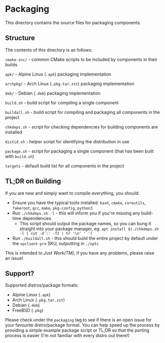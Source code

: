 # Packaging
This directory contains the source files for packaging components.

## Structure
The contents of this directory is as follows:

`cmake-inc/` - common CMake scripts to be included by components in their builds

`apk/` - Alpine Linux (`.apk`) packaging implementation

`archpkg/` - Arch Linux (`.pkg.tar.zst`) packaging implementation

`deb/` - Debian (`.deb`) packaging implementation

`build.sh` - build script for compiling a single component

`buildall.sh` - build script for compiling and packaging all components in the project

`chkdeps.sh` - script for checking dependencies for building components are installed

`distid.sh` - helper script for identifying the distribution in use

`package.sh` - script for packaging a single component (that has been built with `build.sh`)

`targets` - default build list for all components in the project

## TL;DR on Building
If you are new and simply want to compile everything, you should:
- Ensure you have the typical tools installed: `bash`, `cmake`, `coreutils`, `fakeroot`, `gcc`, `make`, `pkg-config`, `python3`
- Run `./chkdeps.sh -l` - this will inform you if you're missing any build-time dependencies
  - This script should output the package names, so you can bung it straight into your package manager, eg. `apt install $(./chkdeps.sh -l | cut -d':' -f2 | tr '\n' ' ')`
- Run `./buildall.sh` - this should build the entire project by default under the `xpclient-pro` SKU, outputting in `./xptc`

This is intended to *Just Work(TM)*, if you have any problems, please raise an issue!

## Support?
Supported distros/package formats:
- Alpine Linux (`.apk`)
- Arch Linux (`.pkg.tar.zst`)
- Debian (`.deb`)
- FreeBSD (`.pkg`)

Please check under the `packaging` tag to see if there is an open issue for your favourite distro/package format. You can help speed up the process by providing a simple example package script or TL;DR so that the porting process is easier (I'm not familiar with every distro out there!)
